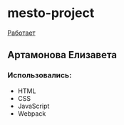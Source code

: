 # mesto-project
[Работает](https://trueba4.github.io/mesto-project/)
## Артамонова Елизавета    
### Использовались:
- HTML
- CSS
- JavaScript
- Webpack
